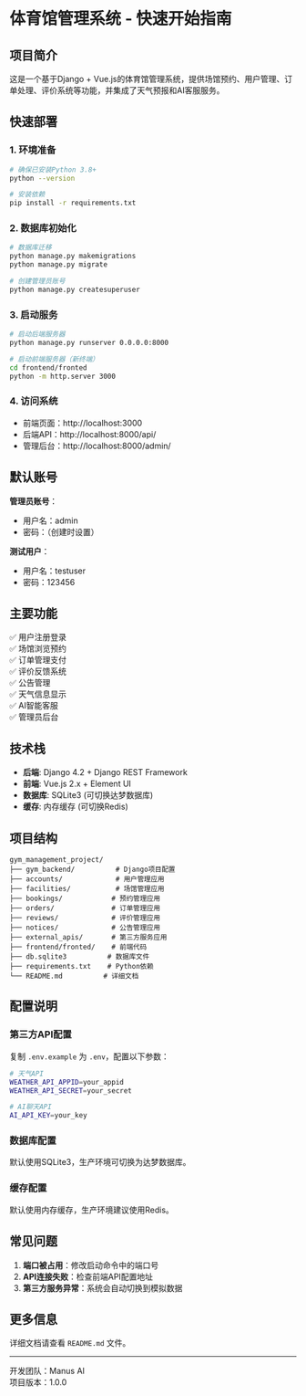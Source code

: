# 体育馆管理系统 - 快速开始指南

## 项目简介

这是一个基于Django + Vue.js的体育馆管理系统，提供场馆预约、用户管理、订单处理、评价系统等功能，并集成了天气预报和AI客服服务。

## 快速部署

### 1. 环境准备
```bash
# 确保已安装Python 3.8+
python --version

# 安装依赖
pip install -r requirements.txt
```

### 2. 数据库初始化
```bash
# 数据库迁移
python manage.py makemigrations
python manage.py migrate

# 创建管理员账号
python manage.py createsuperuser
```

### 3. 启动服务
```bash
# 启动后端服务器
python manage.py runserver 0.0.0.0:8000

# 启动前端服务器（新终端）
cd frontend/fronted
python -m http.server 3000
```

### 4. 访问系统
- 前端页面：http://localhost:3000
- 后端API：http://localhost:8000/api/
- 管理后台：http://localhost:8000/admin/

## 默认账号

**管理员账号**：
- 用户名：admin
- 密码：（创建时设置）

**测试用户**：
- 用户名：testuser
- 密码：123456

## 主要功能

✅ 用户注册登录  
✅ 场馆浏览预约  
✅ 订单管理支付  
✅ 评价反馈系统  
✅ 公告管理  
✅ 天气信息显示  
✅ AI智能客服  
✅ 管理员后台  

## 技术栈

- **后端**: Django 4.2 + Django REST Framework
- **前端**: Vue.js 2.x + Element UI
- **数据库**: SQLite3 (可切换达梦数据库)
- **缓存**: 内存缓存 (可切换Redis)

## 项目结构

```
gym_management_project/
├── gym_backend/          # Django项目配置
├── accounts/             # 用户管理应用
├── facilities/           # 场馆管理应用
├── bookings/            # 预约管理应用
├── orders/              # 订单管理应用
├── reviews/             # 评价管理应用
├── notices/             # 公告管理应用
├── external_apis/       # 第三方服务应用
├── frontend/fronted/    # 前端代码
├── db.sqlite3          # 数据库文件
├── requirements.txt    # Python依赖
└── README.md          # 详细文档
```

## 配置说明

### 第三方API配置
复制 `.env.example` 为 `.env`，配置以下参数：

```bash
# 天气API
WEATHER_API_APPID=your_appid
WEATHER_API_SECRET=your_secret

# AI聊天API
AI_API_KEY=your_key
```

### 数据库配置
默认使用SQLite3，生产环境可切换为达梦数据库。

### 缓存配置
默认使用内存缓存，生产环境建议使用Redis。

## 常见问题

1. **端口被占用**：修改启动命令中的端口号
2. **API连接失败**：检查前端API配置地址
3. **第三方服务异常**：系统会自动切换到模拟数据

## 更多信息

详细文档请查看 `README.md` 文件。

---
开发团队：Manus AI  
项目版本：1.0.0

